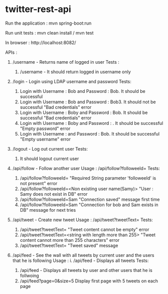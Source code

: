 # twitter-rest-api

Run the application : mvn spring-boot:run

Run unit tests : mvn clean install / mvn test

In browser : http://localhost:8082/
 
APIs :

1. /username - Returns name of logged in user
Tests :
    1. /username - It should return logged in username only


2. /login - Login using LDAP username and password
Tests:
    1. Login with Username : Bob and Password : Bob. It should be successful
    2. Login with Username : Bob and Password : Bob3. It should not be successful
        "Bad credentials" error
    3. Login with Username : Boby and Password : Bob. It should be successful
        "Bad credentials" error
    4. Login with Username : Boby and Password : <Empty string>. It should be successful
            "Empty password" error
    5. Login with Username : <Empty string> and Password : Bob. It should be successful
            "Empty username" error
            

3. /logout - Log out current user
Tests:
    1. It should logout current user

4. /api/follow - Follow another user
Usage : /api/follow?followeeId=<another-username>
Tests:
    1. /api/follow?followeeId=<Empty string>
        "Required String parameter 'followeeId' is not present" error
    2. /api/follow?followeeId=<Non existing user name(Samy)>
        "User : Samy does not exist in DB" error
    3. /api/follow?followeeId=Sam
        "Connection saved" message first time
    4. /api/follow?followeeId=Sam
        "Connection for bob and Sam exists in DB" message for next tries


5. /api/tweet - Create new tweet
Usage : /api/tweet?tweetText=<tweet-content>
Tests:
    1. /api/tweet?tweetText=<Empty string>
        "Tweet content cannot be empty" error
    2. /api/tweet?tweetText=<string with length more than 255>
        "Tweet content cannot more than 255 characters" error
    3. /api/tweet?tweetText=<Some stringg>
        "Tweet saved" message

6. /api/feed - See the wall with all tweets by current user and the users that 
he is following
Usage : 
i. /api/feed - Displays all tweets
Tests:
    1. /api/feed - Displays all tweets by user and other users that he is follwoing
    2. /api/feed?page=0&size=5
        Display first page with 5 tweets on each page

